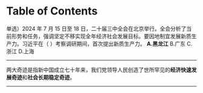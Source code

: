 # Table of Contents



单选）2024 年 7 月 15 日至 18 日，二十届三中全会在北京举行。全会分析了当前形势和任务，强调坚定不移实现全年经济社会发展目标。要因地制宜发展新质生产力。习近平在（ ）考察调研期间，首次提出新质生产力。
**A.黑龙江**
B.广东
C.浙江
D.上海

-----

两大奇迹是指新中国成立七十年来，我们党领导人民创造了世所罕见的**经济快速发展奇迹**和**社会长期稳定奇迹**。

----

